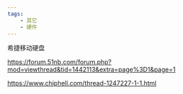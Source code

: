```yaml
---
tags:
    - 其它
    - 硬件
---
```


希捷移动硬盘

https://forum.51nb.com/forum.php?mod=viewthread&tid=1442113&extra=page%3D1&page=1





https://www.chiphell.com/thread-1247227-1-1.html

